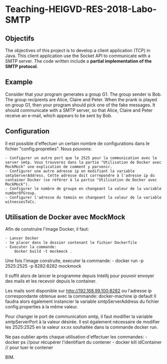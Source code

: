 # Teaching-HEIGVD-RES-2018-Labo-SMTP


## Objectifs

The objectives of this project is to develop a client application (TCP) in Java. This client application use the Socket API to communicate with a SMTP server. The code written include a **partial implementation of the SMTP protocol**. 


## Example

Consider that your program generates a group G1. The group sender is Bob. The group recipients are Alice, Claire and Peter. When the prank is played on group G1, then your program should pick one of the fake messages. It should communicate with a SMTP server, so that Alice, Claire and Peter receive an e-mail, which appears to be sent by Bob.


## Configuration

Il est possible d'effectuer un certain nombre de configurations dans le fichier "config.propreties". Nous pouvons:

	- Configurer un autre port que le 2525 pour la communication avec le server smtp. Vous trouverez dans la partie "Utilisation de Docker avec MockMock" une explication de comment y parvenir.
	- Configurer une autre adresse ip en modifiant la variable smtpServerAddress. Cette adresse doit correpondre à l'adresse ip du container Docker (se référer à la partie "Utilisation de Docker avec MockMock").
	- Configurer le nombre de groupe en changeant la valeur de la variable numberOfGroup.
	- Configurer l'adresse du temoin en changeant la valeur de la variable witnessesToCc.


## Utilisation de Docker avec MockMock

Afin de construire l'image Docker, il faut:

	- Lancer Docker
	- Se placer dans le dossier contenant le fichier Dockerfile
	- Executer la commande:
		docker build -t mockmock . 
	
Une fois l'image construite, executer la commande:
	- docker run -p 2525:2525 -p 8282:8282 mockmock
	
Il suffit alors de lancer le programme depuis Intellij pour pouvoir envoyer des mails et les recevoir depuis le container.

Les mails sont disponible sur http://192.168.99.100:8282 ou l'adresse ip correspondante obtenue avec la commande:
	docker-machine ip default
Il faudra alors également instancier la variable smtpServerAddress du fichier config.properties à la même valeur.

Pour changer le port de communication smtp, il faut modifier la variable smtpServerPort à la valeur désirée. Il est également nécessaire de modifier les 2525:2525 en la valeur xx:xx souhaitée
dans la commande docker run.

Ne pas oublier après chaque utilisation d'effectuer les commandes:
	- docker ps 				//pour récupérer l'identifiant du contener 
	- docker kill idContainer // pour tuer le contener 

	
BIM.
	
	
